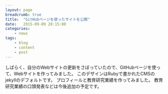 ```yaml
---
layout: page
breadcrumb: true
title:  "GitHubページを使ったサイトを公開"
date:   2015-09-09 20:15:00
categories:
    - news
tags:
    - blog
    - content
    - post
---
```


しばらく、自分のWebサイトの更新をさぼっていたので、GitHubページを使って、Webサイトを作ってみました。
このデザインはRubyで書かれたCMSのjekyllのデフォルトです。
プロフィールと教育研究業績を作ってみました。
教育研究業績の口頭発表などは今後追加の予定です。